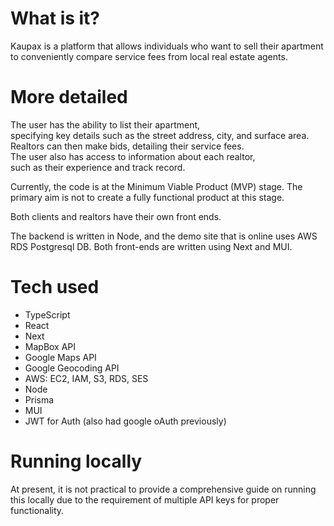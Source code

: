 
# What is it?

Kaupax is a platform that allows individuals who want to sell their apartment to conveniently compare service fees from local real estate agents.

# More detailed

The user has the ability to list their apartment, specifying key details such as the street address, city, and surface area. Realtors can then make bids, detailing their service fees. The user also has access to information about each realtor, such as their experience and track record.

Currently, the code is at the Minimum Viable Product (MVP) stage. The primary aim is not to create a fully functional product at this stage.

Both clients and realtors have their own front ends.

The backend is written in Node, and the demo site that is online uses AWS RDS Postgresql DB. Both front-ends are written using Next and MUI.
 
# Tech used

- TypeScript
- React
- Next
- MapBox API
- Google Maps API
- Google Geocoding API
- AWS: EC2, IAM, S3, RDS, SES
- Node
- Prisma
- MUI
- JWT for Auth (also had google oAuth previously)

# Running locally

At present, it is not practical to provide a comprehensive guide on running this locally due to the requirement of multiple API keys for proper functionality.
